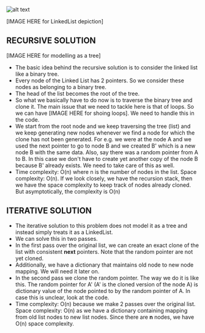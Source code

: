 ![alt text](https://raw.githubusercontent.com/DivyaGodayal/CoderChef-Kitchen/master/Images/LinkedList-Random-Pointer.png)

[IMAGE HERE for LinkedList depiction]

## RECURSIVE SOLUTION

[IMAGE HERE for modelling as a tree]

* The basic idea behind the recursive solution is to consider the linked list like a binary tree. 
* Every node of the Linked List has 2 pointers. So we consider these nodes as belonging to a binary tree. 
* The head of the list becomes the root of the tree.
* So what we basically have to do now is to traverse the binary tree and clone it. The main issue that we need to tackle here is that of loops. So we can have [IMAGE HERE for shoing loops]. We need to handle this in the code. 
* We start from the root node and we keep traversing the tree (list) and we keep generating new nodes whenever we find a node for which the clone has not been generated. For e.g. we were at the node A and we used the next pointer to go to node B and we created B' which is a new node B with the same data. Also, say there was a random pointer from A to B. In this case we don't have to create yet another copy of the node B because B' already exists. We need to take care of this as well. 
* Time complexity: O(n) where n is the number of nodes in the list. Space complexity: O(n). If we look closely, we have the recursion stack, then we have the space complexity to keep track of nodes already cloned. But asymptotically, the complexity is O(n)

## ITERATIVE SOLUTION

* The iterative solution to this problem does not model it as a tree and instead simply treats it as a LinkedList. 
* We can solve this in two passes. 
* In the first pass over the original list, we can create an exact clone of the list with consistent **next** pointers. Note that the random pointer are not yet cloned. 
* Additionally, we have a dictionary that maintains old node to new node mapping. We will need it later on. 
* In the second pass we clone the random pointer. The way we do it is like this. The random pointer for A' (A' is the cloned version of the node A) is dictionary value of the node pointed to by the random pointer of A. In case this is unclear, look at the code. 
* Time complexity: O(n) because we make 2 passes over the original list. Space complexity: O(n) as we have a dictionary containing mapping from old list nodes to new list nodes. Since there are **n** nodes, we have O(n) space complexity.


